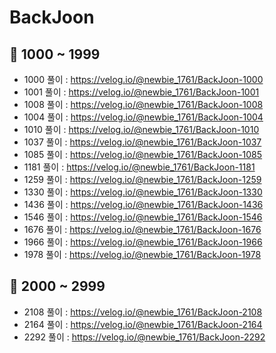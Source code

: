 # BackJoon

## 🌱 1000 ~ 1999
- 1000 풀이 : https://velog.io/@newbie_1761/BackJoon-1000
- 1001 풀이 : https://velog.io/@newbie_1761/BackJoon-1001
- 1008 풀이 : https://velog.io/@newbie_1761/BackJoon-1008
- 1004 풀이 : https://velog.io/@newbie_1761/BackJoon-1004
- 1010 풀이 : https://velog.io/@newbie_1761/BackJoon-1010
- 1037 풀이 : https://velog.io/@newbie_1761/BackJoon-1037
- 1085 풀이 : https://velog.io/@newbie_1761/BackJoon-1085
- 1181 풀이 : https://velog.io/@newbie_1761/BackJoon-1181
- 1259 풀이 : https://velog.io/@newbie_1761/BackJoon-1259
- 1330 풀이 : https://velog.io/@newbie_1761/BackJoon-1330
- 1436 풀이 : https://velog.io/@newbie_1761/BackJoon-1436
- 1546 풀이 : https://velog.io/@newbie_1761/BackJoon-1546
- 1676 풀이 : https://velog.io/@newbie_1761/BackJoon-1676
- 1966 풀이 : https://velog.io/@newbie_1761/BackJoon-1966
- 1978 풀이 : https://velog.io/@newbie_1761/BackJoon-1978

## 🌱 2000 ~ 2999
- 2108 풀이 : https://velog.io/@newbie_1761/BackJoon-2108
- 2164 풀이 : https://velog.io/@newbie_1761/BackJoon-2164
- 2292 풀이 : https://velog.io/@newbie_1761/BackJoon-2292
